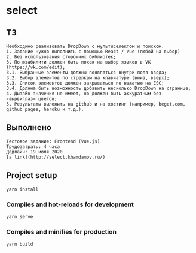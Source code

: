 # select

## ТЗ
```
Необходимо реализовать DropDown с мультиселектом и поиском.
1. Задание нужно выполнить с помощью React / Vue (любой на выбор)
2. Без использования сторонних библиотек;
3. По юзабилити должен быть похож на выбор языков в VK (https://vk.com/edit);
3.1. Выбранные элементы должны появляться внутри поля ввода;
3.2. Выбор элементов по стрелкам на клавиатуре (вниз, вверх);
3.3. Список элементов должен закрываться по нажатию на ESC;
3.4. Должна быть возможность добавить несколько DropDown на странице;
4. Дизайн значения не имеет, но должен быть аккуратным без
«вырвиглаз» цветов;
5. Результаты выложить на github и на хостинг (например, beget.com, github pages, heroku и т.д.).

```

## Выполнено
```
Тестовое задание: Frontend (Vue.js)
Трудозатраты: 4 часа
Дедлайн: 19 июля 2020
[a link](http://select.khamdamov.ru/)
```

## Project setup
```
yarn install
```

### Compiles and hot-reloads for development
```
yarn serve
```

### Compiles and minifies for production
```
yarn build
```

